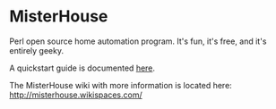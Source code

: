 MisterHouse
===========

Perl open source home automation program. It's fun, it's free, and it's entirely geeky.

A quickstart guide is documented [here](https://github.com/hollie/misterhouse/wiki/Getting-started).

The MisterHouse wiki with more information is located here: http://misterhouse.wikispaces.com/
